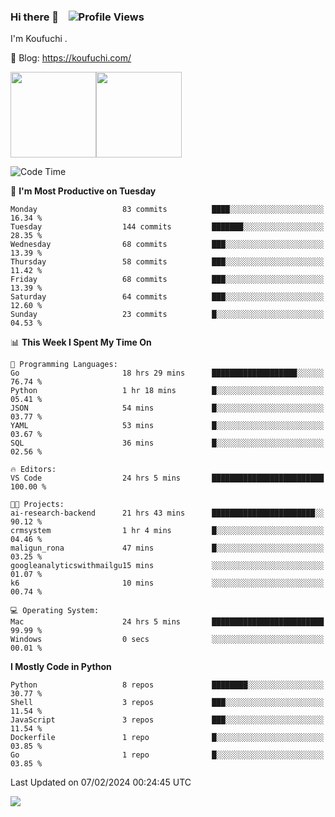 ### Hi there 👋 &nbsp;&nbsp; ![Profile Views](https://komarev.com/ghpvc/?username=Koufuchi&base=200)

I'm Koufuchi . 

📔 Blog: <https://koufuchi.com/>

<img align="" height="137px" src="https://github-readme-stats-seven-nu-30.vercel.app/api?username=Koufuchi&hide=issues,contribs&show_icons=true&line_height=21&theme=radical&locale=en" /><img align="" height="137px" src="https://github-readme-stats-seven-nu-30.vercel.app/api/top-langs/?username=Koufuchi&layout=compact&hide=blade,html,css,pug,scss&theme=radical&locale=en" />

<!--START_SECTION:waka-->
![Code Time](http://img.shields.io/badge/Code%20Time-350%20hrs%203%20mins-blue)

📅 **I'm Most Productive on Tuesday** 

```text
Monday                   83 commits          ████░░░░░░░░░░░░░░░░░░░░░   16.34 % 
Tuesday                  144 commits         ███████░░░░░░░░░░░░░░░░░░   28.35 % 
Wednesday                68 commits          ███░░░░░░░░░░░░░░░░░░░░░░   13.39 % 
Thursday                 58 commits          ███░░░░░░░░░░░░░░░░░░░░░░   11.42 % 
Friday                   68 commits          ███░░░░░░░░░░░░░░░░░░░░░░   13.39 % 
Saturday                 64 commits          ███░░░░░░░░░░░░░░░░░░░░░░   12.60 % 
Sunday                   23 commits          █░░░░░░░░░░░░░░░░░░░░░░░░   04.53 % 
```


📊 **This Week I Spent My Time On** 

```text
💬 Programming Languages: 
Go                       18 hrs 29 mins      ███████████████████░░░░░░   76.74 % 
Python                   1 hr 18 mins        █░░░░░░░░░░░░░░░░░░░░░░░░   05.41 % 
JSON                     54 mins             █░░░░░░░░░░░░░░░░░░░░░░░░   03.77 % 
YAML                     53 mins             █░░░░░░░░░░░░░░░░░░░░░░░░   03.67 % 
SQL                      36 mins             █░░░░░░░░░░░░░░░░░░░░░░░░   02.56 % 

🔥 Editors: 
VS Code                  24 hrs 5 mins       █████████████████████████   100.00 % 

🐱‍💻 Projects: 
ai-research-backend      21 hrs 43 mins      ███████████████████████░░   90.12 % 
crmsystem                1 hr 4 mins         █░░░░░░░░░░░░░░░░░░░░░░░░   04.46 % 
maligun_rona             47 mins             █░░░░░░░░░░░░░░░░░░░░░░░░   03.25 % 
googleanalyticswithmailgu15 mins             ░░░░░░░░░░░░░░░░░░░░░░░░░   01.07 % 
k6                       10 mins             ░░░░░░░░░░░░░░░░░░░░░░░░░   00.74 % 

💻 Operating System: 
Mac                      24 hrs 5 mins       █████████████████████████   99.99 % 
Windows                  0 secs              ░░░░░░░░░░░░░░░░░░░░░░░░░   00.01 % 
```

**I Mostly Code in Python** 

```text
Python                   8 repos             ████████░░░░░░░░░░░░░░░░░   30.77 % 
Shell                    3 repos             ███░░░░░░░░░░░░░░░░░░░░░░   11.54 % 
JavaScript               3 repos             ███░░░░░░░░░░░░░░░░░░░░░░   11.54 % 
Dockerfile               1 repo              █░░░░░░░░░░░░░░░░░░░░░░░░   03.85 % 
Go                       1 repo              █░░░░░░░░░░░░░░░░░░░░░░░░   03.85 % 
```




 Last Updated on 07/02/2024 00:24:45 UTC
<!--END_SECTION:waka-->

![](https://hit.yhype.me/github/profile?user_id=46078832)
